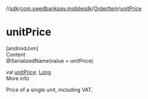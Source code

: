 //[sdk](../../../index.md)/[com.swedbankpay.mobilesdk](../index.md)/[OrderItem](index.md)/[unitPrice](unit-price.md)



# unitPrice  
[androidJvm]  
Content  
@SerializedName(value = unitPrice)  
  
val [unitPrice](unit-price.md): [Long](https://kotlinlang.org/api/latest/jvm/stdlib/kotlin/-long/index.html)  
More info  


Price of a single unit, including VAT.

  



